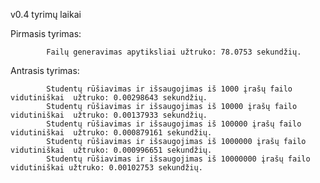 v0.4 tyrimų laikai

Pirmasis tyrimas: 
            
            Failų generavimas apytiksliai užtruko: 78.0753 sekundžių.

Antrasis tyrimas: 

            Studentų rūšiavimas ir išsaugojimas iš 1000 įrašų failo vidutiniškai  užtruko: 0.00298643 sekundžių.
            Studentų rūšiavimas ir išsaugojimas iš 10000 įrašų failo vidutiniškai  užtruko: 0.00137933 sekundžių.
            Studentų rūšiavimas ir išsaugojimas iš 100000 įrašų failo vidutiniškai  užtruko: 0.000879161 sekundžių.
            Studentų rūšiavimas ir išsaugojimas iš 1000000 įrašų failo vidutiniškai  užtruko: 0.000996651 sekundžių.
            Studentų rūšiavimas ir išsaugojimas iš 10000000 įrašų failo vidutiniškai užtruko: 0.00102753 sekundžių.
